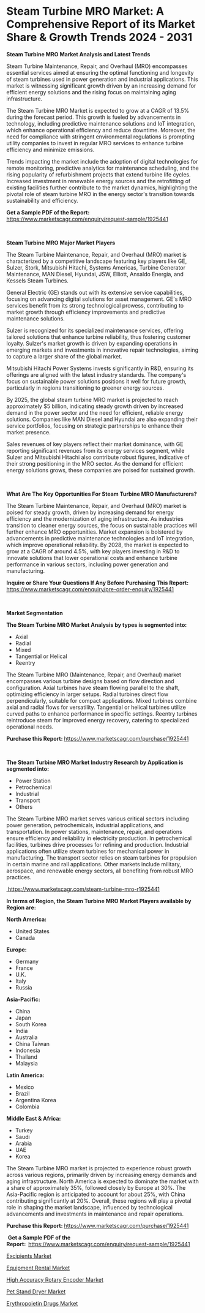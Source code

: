 <p><h1>Steam Turbine MRO Market: A Comprehensive Report of its Market Share & Growth Trends 2024 - 2031</h1></p><p><strong>Steam Turbine MRO Market Analysis and Latest Trends</strong></p>
<p><p>Steam Turbine Maintenance, Repair, and Overhaul (MRO) encompasses essential services aimed at ensuring the optimal functioning and longevity of steam turbines used in power generation and industrial applications. This market is witnessing significant growth driven by an increasing demand for efficient energy solutions and the rising focus on maintaining aging infrastructure. </p><p>The Steam Turbine MRO Market is expected to grow at a CAGR of 13.5% during the forecast period. This growth is fueled by advancements in technology, including predictive maintenance solutions and IoT integration, which enhance operational efficiency and reduce downtime. Moreover, the need for compliance with stringent environmental regulations is prompting utility companies to invest in regular MRO services to enhance turbine efficiency and minimize emissions.</p><p>Trends impacting the market include the adoption of digital technologies for remote monitoring, predictive analytics for maintenance scheduling, and the rising popularity of refurbishment projects that extend turbine life cycles. Increased investment in renewable energy sources and the retrofitting of existing facilities further contribute to the market dynamics, highlighting the pivotal role of steam turbine MRO in the energy sector's transition towards sustainability and efficiency.</p></p>
<p><strong>Get a Sample PDF of the Report:&nbsp;</strong> <a href="https://www.marketscagr.com/enquiry/request-sample/1925441?utm_campaign=1284&utm_medium=2&utm_source=Github&utm_content=ia&utm_term=24102024&utm_id=steam-turbine-mro">https://www.marketscagr.com/enquiry/request-sample/1925441</a></p>
<p>&nbsp;</p>
<p><strong>Steam Turbine MRO Major Market Players</strong></p>
<p><p>The Steam Turbine Maintenance, Repair, and Overhaul (MRO) market is characterized by a competitive landscape featuring key players like GE, Sulzer, Stork, Mitsubishi Hitachi, Systems Americas, Turbine Generator Maintenance, MAN Diesel, Hyundai, JSW, Elliott, Ansaldo Energia, and Kessels Steam Turbines. </p><p>General Electric (GE) stands out with its extensive service capabilities, focusing on advancing digital solutions for asset management. GE's MRO services benefit from its strong technological prowess, contributing to market growth through efficiency improvements and predictive maintenance solutions.</p><p>Sulzer is recognized for its specialized maintenance services, offering tailored solutions that enhance turbine reliability, thus fostering customer loyalty. Sulzer's market growth is driven by expanding operations in emerging markets and investments in innovative repair technologies, aiming to capture a larger share of the global market.</p><p>Mitsubishi Hitachi Power Systems invests significantly in R&D, ensuring its offerings are aligned with the latest industry standards. The company's focus on sustainable power solutions positions it well for future growth, particularly in regions transitioning to greener energy sources.</p><p>By 2025, the global steam turbine MRO market is projected to reach approximately $5 billion, indicating steady growth driven by increased demand in the power sector and the need for efficient, reliable energy solutions. Companies like MAN Diesel and Hyundai are also expanding their service portfolios, focusing on strategic partnerships to enhance their market presence.</p><p>Sales revenues of key players reflect their market dominance, with GE reporting significant revenues from its energy services segment, while Sulzer and Mitsubishi Hitachi also contribute robust figures, indicative of their strong positioning in the MRO sector. As the demand for efficient energy solutions grows, these companies are poised for sustained growth.</p></p>
<p>&nbsp;</p>
<p><strong>What Are The Key Opportunities For Steam Turbine MRO Manufacturers?</strong></p>
<p><p>The Steam Turbine Maintenance, Repair, and Overhaul (MRO) market is poised for steady growth, driven by increasing demand for energy efficiency and the modernization of aging infrastructure. As industries transition to cleaner energy sources, the focus on sustainable practices will further enhance MRO opportunities. Market expansion is bolstered by advancements in predictive maintenance technologies and IoT integration, which improve operational reliability. By 2028, the market is expected to grow at a CAGR of around 4.5%, with key players investing in R&D to innovate solutions that lower operational costs and enhance turbine performance in various sectors, including power generation and manufacturing.</p></p>
<p><strong>Inquire or Share Your Questions If Any Before Purchasing This Report:</strong> <a href="https://www.marketscagr.com/enquiry/pre-order-enquiry/1925441?utm_campaign=1284&utm_medium=2&utm_source=Github&utm_content=ia&utm_term=24102024&utm_id=steam-turbine-mro">https://www.marketscagr.com/enquiry/pre-order-enquiry/1925441</a></p>
<p>&nbsp;</p>
<p><strong>Market Segmentation</strong></p>
<p><strong>The Steam Turbine MRO Market Analysis by types is segmented into:</strong></p>
<p><ul><li>Axial</li><li>Radial</li><li>Mixed</li><li>Tangential or Helical</li><li>Reentry</li></ul></p>
<p><p>The Steam Turbine MRO (Maintenance, Repair, and Overhaul) market encompasses various turbine designs based on flow direction and configuration. Axial turbines have steam flowing parallel to the shaft, optimizing efficiency in larger setups. Radial turbines direct flow perpendicularly, suitable for compact applications. Mixed turbines combine axial and radial flows for versatility. Tangential or helical turbines utilize curved paths to enhance performance in specific settings. Reentry turbines reintroduce steam for improved energy recovery, catering to specialized operational needs.</p></p>
<p><strong>Purchase this Report:&nbsp;</strong><a href="https://www.marketscagr.com/purchase/1925441?utm_campaign=1284&utm_medium=2&utm_source=Github&utm_content=ia&utm_term=24102024&utm_id=steam-turbine-mro">https://www.marketscagr.com/purchase/1925441</a></p>
<p>&nbsp;</p>
<p><strong>The Steam Turbine MRO Market Industry Research by Application is segmented into:</strong></p>
<p><ul><li>Power Station</li><li>Petrochemical</li><li>Industrial</li><li>Transport</li><li>Others</li></ul></p>
<p><p>The Steam Turbine MRO market serves various critical sectors including power generation, petrochemicals, industrial applications, and transportation. In power stations, maintenance, repair, and operations ensure efficiency and reliability in electricity production. In petrochemical facilities, turbines drive processes for refining and production. Industrial applications often utilize steam turbines for mechanical power in manufacturing. The transport sector relies on steam turbines for propulsion in certain marine and rail applications. Other markets include military, aerospace, and renewable energy sectors, all benefiting from robust MRO practices.</p></p>
<p><a href="https://www.marketscagr.com/steam-turbine-mro-r1925441?utm_campaign=1284&utm_medium=2&utm_source=Github&utm_content=ia&utm_term=24102024&utm_id=steam-turbine-mro">&nbsp;https://www.marketscagr.com/steam-turbine-mro-r1925441</a></p>
<p><strong>In terms of Region, the Steam Turbine MRO Market Players available by Region are:</strong></p>
<p>
    <p> <strong> North America: </strong>
        <ul>
            <li>United States</li>
            <li>Canada</li>
        </ul>
        </p> 
    <p> <strong> Europe: </strong>
        <ul>
            <li>Germany</li>
            <li>France</li>
            <li>U.K.</li>
            <li>Italy</li>
            <li>Russia</li>
        </ul>
        </p> 
    <p> <strong> Asia-Pacific: </strong>
        <ul>
            <li>China</li>
            <li>Japan</li>
            <li>South Korea</li>
            <li>India</li>
            <li>Australia</li>
            <li>China Taiwan</li>
            <li>Indonesia</li>
            <li>Thailand</li>
            <li>Malaysia</li>
        </ul>
        </p> 
    <p> <strong> Latin America: </strong>
        <ul>
            <li>Mexico</li>
            <li>Brazil</li>
            <li>Argentina Korea</li>
            <li>Colombia</li>
        </ul>
        </p> 
    <p> <strong> Middle East & Africa: </strong>
        <ul>
            <li>Turkey</li>
            <li>Saudi</li>
            <li>Arabia</li>
            <li>UAE</li>
            <li>Korea</li>
        </ul>
    </p>
    </p>
<p><p>The Steam Turbine MRO market is projected to experience robust growth across various regions, primarily driven by increasing energy demands and aging infrastructure. North America is expected to dominate the market with a share of approximately 35%, followed closely by Europe at 30%. The Asia-Pacific region is anticipated to account for about 25%, with China contributing significantly at 20%. Overall, these regions will play a pivotal role in shaping the market landscape, influenced by technological advancements and investments in maintenance and repair operations.</p></p>
<p><strong>Purchase this Report: </strong><a href="https://www.marketscagr.com/purchase/1925441?utm_campaign=1284&utm_medium=2&utm_source=Github&utm_content=ia&utm_term=24102024&utm_id=steam-turbine-mro">https://www.marketscagr.com/purchase/1925441</a></p>
<p>&nbsp;<strong>Get a Sample PDF of the Report:&nbsp;&nbsp;</strong><a href="https://www.marketscagr.com/enquiry/request-sample/1925441?utm_campaign=1284&utm_medium=2&utm_source=Github&utm_content=ia&utm_term=24102024&utm_id=steam-turbine-mro">https://www.marketscagr.com/enquiry/request-sample/1925441</a></p>
<p><strong></strong></p>
<p><p><a href="https://www.linkedin.com/pulse/influencing-factors-excipients-market-insights-growth-yocof?utm_campaign=1284&utm_medium=2&utm_source=Github&utm_content=ia&utm_term=24102024&utm_id=steam-turbine-mro">Excipients Market</a></p><p><a href="https://www.linkedin.com/pulse/navigating-equipment-rental-market-expert-analysis-forecast-kbtje?utm_campaign=1284&utm_medium=2&utm_source=Github&utm_content=ia&utm_term=24102024&utm_id=steam-turbine-mro">Equipment Rental Market</a></p><p><a href="https://issuu.com/reportprime-2/docs/high-accuracy-rotary-encoder-market_38022fcb2dfdfe?utm_campaign=1284&utm_medium=2&utm_source=Github&utm_content=ia&utm_term=24102024&utm_id=steam-turbine-mro">High Accuracy Rotary Encoder Market</a></p><p><a href="https://issuu.com/reportprime-2/docs/pet-stand-dryer-market-size-2030.pp_49678248ed3151?utm_campaign=1284&utm_medium=2&utm_source=Github&utm_content=ia&utm_term=24102024&utm_id=steam-turbine-mro">Pet Stand Dryer Market</a></p><p><a href="https://www.linkedin.com/pulse/erythropoietin-drugs-market-shifts-strategic-analysis-2024-2031-tjfgf?utm_campaign=1284&utm_medium=2&utm_source=Github&utm_content=ia&utm_term=24102024&utm_id=steam-turbine-mro">Erythropoietin Drugs Market</a></p></p>